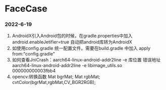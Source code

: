 # FaceCase

### 2022-6-19
1.  AndroidX引入Android包的时候，在gradle.properties中加入android.enableJetifier=true 自动把android库转为AndroidX
2.  如使用config.gradle 统一配置文件。需要在build.gradle 中加入 apply from:"config.gradle"
3.  如何查看JniCrash：aarch64-linux-android-addr2line -e 库位置 错误地址  
        aarch64-linux-android-addr2line -e libimage_utils.so  000000000003fbb4 
4.  opencv:转换函数 Mat bgrMat; Mat rgbMat;  cvtColor(bgrMat,rgbMat,CV_BGR2RGB);